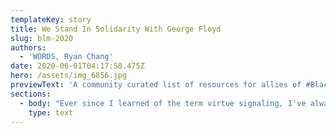 ```yaml
---
templateKey: story
title: We Stand In Solidarity With George Floyd
slug: blm-2020
authors:
  - 'WORDS, Ryan Chang'
date: 2020-06-01T04:17:58.475Z
hero: /assets/img_6856.jpg
previewText: 'A community curated list of resources for allies of #BlackLivesMatter.'
sections:
  - body: "Ever since I learned of the term virtue signaling, I've always felt slightly self-reprehensible whenever I shared a #blacklivesmatter post on my Instagram story or retweeted a socially charged tweet. The guilt is valid, and I've been thinking more and more about how to add some substance behind the futile social media support I offer to causes that I am \"passionate\" about.\n\nIn light of the current situation in the United States triggered by the death of George Floyd, my team and I got together to come up with a way to show our support for those affected that goes beyond the facade of virtue signaling. Here's what we came up with.\n\nFirst, we need to remember that this is not an isolated incident, so we need to stop treating it as such. It is systemic. This means that is an ingrained part of American society. It is not caused by a single person's — or even a collection of people's — bigotry or ignorance, but it is rooted deeply into the system that runs this country —hence systemic. This is an ongoing problem that requires continuous effort towards a solution meaning that one donation, one book, or one change of view will not magically erase this issue. This requires a generational paradigm shift.\n\nHere are the four things that we decided we would work on ourselves to help, and I hope that sharing these will help us move forward together as a society.\n\n# Educate\n\nWe found that education is the most important thing that we can do to help the situation —personal education on why the system exists in the first place. It's startling to see that so many people have no understanding to why systematic racism exists beyond \"_because slavery_.\" The word systemic gets thrown around like a buzzword now. We need to rein the word back in from buzzword-land by educating ourselves, and the best way to do so is through books. Artist Jane Mount has [a post on Instagram](https://www.instagram.com/p/CAdw65UHtwJ/) that contains several community suggested books. See below for some immediately accessible ones we have been suggested / ones that we are currently reading.\n\n[_So You Want to Talk About Race_, Ijeoma Oluo](https://www.amazon.com/You-Want-Talk-About-Race/dp/1580058825/)\n\n[_How to Be an Antiracist_, Ibram X. Kendi](https://www.amazon.com/How-Be-Antiracist-Ibram-Kendi/dp/0525509283)\n\n[_Stamped: Racism, Antiracism, and You_, Jason Reynolds](https://www.amazon.com/Stamped-Antiracism-National-Award-winning-Beginning/dp/0316453692)\n\n[_I Know Why The Caged Bird Sings_, Maya Angelou](https://www.amazon.com/Know-Why-Caged-Bird-Sings/dp/0345514408/)\n\n[_Between the World and Me_, Ta-Nehisi Coates](https://www.amazon.com/Between-World-Me-Ta-Nehisi-Coates/dp/0812993543/)\n\n# Empathize\n\nMy founders and I are not black (three Asian-Americans and one Italian-American). We are seeking to be a part of the conversation by reaching out to those affected. We found that it is exceedingly crucial here, however, to know that we start not as a full participant in the conversation but only as a listener. And it is our duty to be a good listener. This [Twitter thread](https://twitter.com/byersfilms/status/1265768645990526988) is a good resource. Listen and be receptive to the community.\n\n# Participate\n\nOrganizing peacefully helps show solidarity and support. We need to exercise our First Amendment rights to lawfully assemble. Social media is a great resource for finding out when and where to gather. We follow <https://twitter.com/blmla>. We believe that our support, presence, and bodies will make a difference.\n\nWhile we encourage people to utilize their voices and ability to gather, we strongly condemn violence directed towards fellow humans.\n\nYou can also participate in our democratic processes by voting in local elections for both representatives and legislation. Take particular notice to the ones that speak on police reform and defunding. In addition to voting, you can also directly reach out to the legislators that represent your area. While petitions are readily available on the internet, we suggest getting together with your friends to compose strong letters for your representatives. Below are a few resources we like taking advantage of.\n\nhttps://www.house.gov/representatives/find-your-representative\n\nhttp://www.legislature.ca.gov/your_legislator.html\n\nhttps://www.joincampaignzero.org/solutions#solutionsoverview\n\nhttps://peoplesbudgetla.com/\n\n# Donate\n\nProtestors are the ones on the front lines pushing for change to happen. It could be dangerous and potentially life-threatening. If one cannot physically participate in that, then they can donate to organizations that help protestors with jail bails, legal support, and much more.\_\n\nhttps://minnesotafreedomfund.org/ - The MFF has received over $2 million in donations now, and we encourage contributions to be made elsewhere.\n\nhttps://www.naacpldf.org/\n\nhttps://www.aclu.org/\n\nhttps://www.joincampaignzero.org/\n\nhttps://peoplesbudgetla.com/\n\nIt is not enough to just like or retweet what we think should happen. We need to understand that we are all fully capable agents of change, and change must be brought forth by a conscious, earnest, and active effort. Our empathy for one another strengthens and forwards the embracing of inclusivity and diversity.\n\nAt the time of this writing, my founders and I have contributed what we could to the foundations listed above."
    type: text
---
```


